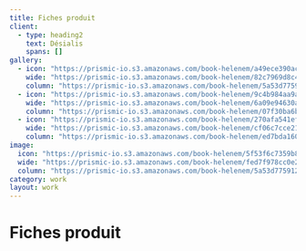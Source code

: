 ```yaml
---
title: Fiches produit
client:
  - type: heading2
    text: Désialis
    spans: []
gallery:
  - icon: "https://prismic-io.s3.amazonaws.com/book-helenem/a49ece390ace6b14a3e86be9dc6a196a2baa8a35.jpg"
    wide: "https://prismic-io.s3.amazonaws.com/book-helenem/82c7969d8c4b249a6f383ad2ef78e8a740589620.jpg"
    column: "https://prismic-io.s3.amazonaws.com/book-helenem/5a53d7759120ee2d9d39e495f7f016112f09cd07.jpg"
  - icon: "https://prismic-io.s3.amazonaws.com/book-helenem/9c4b984aa9a5950cb82c1c791ac0474529049622.jpg"
    wide: "https://prismic-io.s3.amazonaws.com/book-helenem/6a09e94630aabdd87c2f8b1d64f88a4ca57fe08d.jpg"
    column: "https://prismic-io.s3.amazonaws.com/book-helenem/07f30ba6b4ef7b67ce7705640667031ccabd6ea5.jpg"
  - icon: "https://prismic-io.s3.amazonaws.com/book-helenem/270afa541ef0a4881e7aba3dc627fbce4ede9ac8.jpg"
    wide: "https://prismic-io.s3.amazonaws.com/book-helenem/cf06c7cce214c5f600b6760ded39244a4c6e532b.jpg"
    column: "https://prismic-io.s3.amazonaws.com/book-helenem/ed7bda1601a38d01f2e73a2ad825c1a5b18bef83.jpg"
image:
  icon: "https://prismic-io.s3.amazonaws.com/book-helenem/5f53f6c7359b82301c8e8efdcc0725671d45d485.jpg"
  wide: "https://prismic-io.s3.amazonaws.com/book-helenem/fed7f978cc0e28d588c4cbe0bedf915497c15397.jpg"
  column: "https://prismic-io.s3.amazonaws.com/book-helenem/5a53d7759120ee2d9d39e495f7f016112f09cd07.jpg"
category: work
layout: work
---
```

# Fiches produit